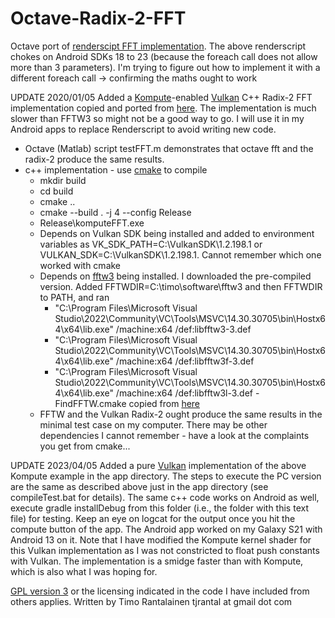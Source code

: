 # Octave-Radix-2-FFT
Octave port of [renderscipt FFT implementation](https://github.com/nesl/renderScriptFFT).
The above renderscript chokes on Android SDKs 18 to 23 (because the foreach call does not allow more than 3 parameters).
I'm trying to figure out how to implement it with a different foreach call -> confirming the maths ought to work


UPDATE 2020/01/05
Added a [Kompute](https://github.com/KomputeProject/kompute)-enabled [Vulkan](https://www.vulkan.org/) C++ Radix-2 FFT implementation copied and ported from [here](https://github.com/miracle2121/hpc12-fp-rl1609). The implementation is much slower than FFTW3 so might not be a good way to go. I will use it in my Android apps to replace Renderscript to avoid writing new code.

- Octave (Matlab) script testFFT.m demonstrates that octave fft and the radix-2 produce the same results.
- c++ implementation - use [cmake](https://cmake.org/) to compile
	- mkdir build
	- cd build
	- cmake ..
	- cmake --build . -j 4 --config Release
	- Release\komputeFFT.exe
	- Depends on Vulkan SDK being installed and added to environment variables as VK_SDK_PATH=C:\VulkanSDK\1.2.198.1 or VULKAN_SDK=C:\VulkanSDK\1.2.198.1. Cannot remember which one worked with cmake
	- Depends on [fftw3](https://www.fftw.org/) being installed. I downloaded the pre-compiled version. Added FFTWDIR=C:\timo\software\fftw3 and then FFTWDIR to PATH, and ran
		- "C:\Program Files\Microsoft Visual Studio\2022\Community\VC\Tools\MSVC\14.30.30705\bin\Hostx64\x64\lib.exe" /machine:x64 /def:libfftw3-3.def
		- "C:\Program Files\Microsoft Visual Studio\2022\Community\VC\Tools\MSVC\14.30.30705\bin\Hostx64\x64\lib.exe" /machine:x64 /def:libfftw3f-3.def
		- "C:\Program Files\Microsoft Visual Studio\2022\Community\VC\Tools\MSVC\14.30.30705\bin\Hostx64\x64\lib.exe" /machine:x64 /def:libfftw3l-3.def
	-FindFFTW.cmake copied from [here](https://github.com/egpbos/findFFTW)
	- FFTW and the Vulkan Radix-2 ought produce the same results in the minimal test case on my computer. There may be other dependencies I cannot remember - have a look at the complaints you get from cmake...

UPDATE 2023/04/05
Added a pure [Vulkan](https://www.vulkan.org/) implementation of the above Kompute example in the app directory. The steps to execute the PC version are the same as described above just in the app directory (see compileTest.bat for details). The same c++ code works on Android as well, execute gradle installDebug from this folder (i.e., the folder with this text file) for testing. Keep an eye on logcat for the output once you hit the compute button of the app. The Android app worked on my Galaxy S21 with Android 13 on it. Note that I have modified the Kompute kernel shader for this Vulkan implementation as I was not constricted to float push constants with Vulkan. The implementation is a smidge faster than with Kompute, which is also what I was hoping for.

[GPL version 3](https://www.gnu.org/licenses/gpl-3.0.en.html) or the licensing indicated in the code I have included from others applies. Written by Timo Rantalainen tjrantal at gmail dot com
	
	
